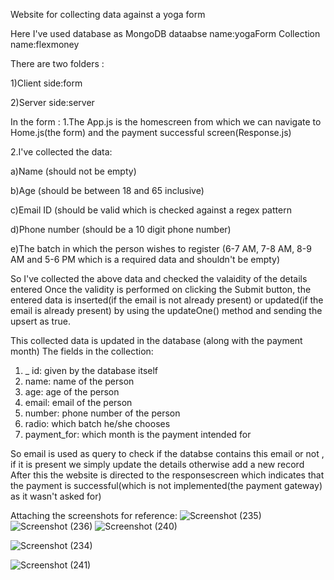 Website for collecting data against a yoga form

Here I've used database as MongoDB
dataabse name:yogaForm
Collection name:flexmoney

There are two folders :

1)Client side:form

2)Server side:server

In the form :
1.The App.js is the homescreen from which we can navigate to Home.js(the form) and the payment successful screen(Response.js)

2.I've collected the data:

a)Name (should not be empty)

b)Age (should be between 18 and 65 inclusive)

c)Email ID (should be valid which is checked against a regex pattern

d)Phone number (should be a 10 digit phone number)

e)The batch in which the person wishes to register (6-7 AM, 7-8 AM, 8-9 AM and 5-6 PM which is a required data and shouldn't be empty)

So I've collected the above data and checked the valaidity of the details entered
 Once the validity is performed on clicking the Submit button, the entered data is inserted(if the email is not already present) or updated(if the email is already 
 present) by using the updateOne() method and sending the upsert as true.

This collected data is updated in the database (along with the payment month)
The fields in the collection:
1) _ id: given by the database itself
2) name: name of the person
3) age: age of the person
4) email: email of the person
5) number: phone number of the person
6) radio: which batch he/she chooses
7) payment_for: which month is the payment intended for

So email is used as query to check if the databse contains this email or not , if it is present we simply update the details otherwise add a new record
After this the website is directed to the responsescreen which indicates that the payment is successful(which is not implemented(the payment gateway) as it wasn't asked for)

Attaching the screenshots for reference:
![Screenshot (235)](https://user-images.githubusercontent.com/73301992/207171706-3deee679-f90b-44ab-ada1-31dea3e24fab.png)
![Screenshot (236)](https://user-images.githubusercontent.com/73301992/207171730-d5996bff-5317-40e7-89b8-c3324b7d3755.png)
![Screenshot (240)](https://user-images.githubusercontent.com/73301992/207176178-a5aaf36e-cc5a-4c1c-9e8c-005f7a8ce7ff.png)

![Screenshot (234)](https://user-images.githubusercontent.com/73301992/207171754-4e4b6472-f292-4400-8a06-7dcae0b6b647.png)

![Screenshot (241)](https://user-images.githubusercontent.com/73301992/207176242-ddbc0c85-e8ec-4df8-a010-9b6e50ed787e.png)
